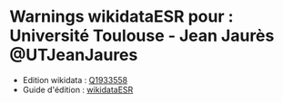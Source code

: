 Warnings wikidataESR pour : Université Toulouse - Jean Jaurès @UTJeanJaures
================

- Edition wikidata : [Q1933558](https://www.wikidata.org/wiki/Q1933558)
- Guide d'édition : [wikidataESR](https://github.com/cpesr/wikidataESR/)

